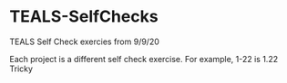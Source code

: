 # TEALS-SelfChecks
TEALS Self Check exercies from 9/9/20

Each project is a different self check exercise.  For example, 1-22 is 1.22 Tricky

